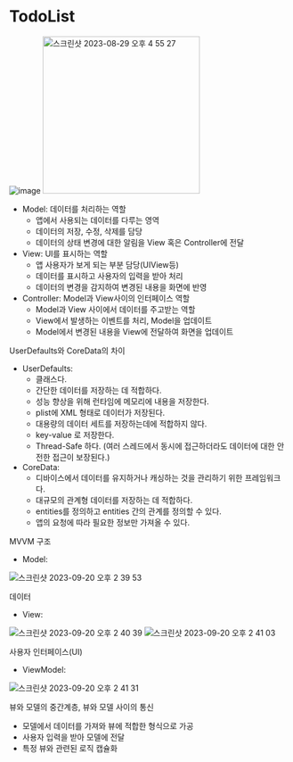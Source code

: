# TodoList
![image](https://github.com/Alpaca38/TodoList/assets/137505484/a49aaa38-3d38-4a16-9ae7-56080e7930c2)
<img width="282" alt="스크린샷 2023-08-29 오후 4 55 27" src="https://github.com/Alpaca38/TodoList/assets/137505484/33739e46-ba4e-420f-abe2-744c5c37c2f9">

- Model: 데이터를 처리하는 역할
    - 앱에서 사용되는 데이터를 다루는 영역
    - 데이터의 저장, 수정, 삭제를 담당
    - 데이터의 상태 변경에 대한 알림을 View 혹은 Controller에 전달
- View: UI를 표시하는 역할
    - 앱 사용자가 보게 되는 부분 담당(UIView등)
    - 데이터를 표시하고 사용자의 입력을 받아 처리
    - 데이터의 변경을 감지하여 변경된 내용을 화면에 반영
- Controller: Model과 View사이의 인터페이스 역할
    - Model과 View 사이에서 데이터를 주고받는 역할
    - View에서 발생하는 이벤트를 처리, Model을 업데이트
    - Model에서 변경된 내용을 View에 전달하여 화면을 업데이트

UserDefaults와 CoreData의 차이
- UserDefaults:
    - 클래스다.
    - 간단한 데이터를 저장하는 데 적합하다.
    - 성능 향상을 위해 런타임에 메모리에 내용을 저장한다.
    - plist에 XML 형태로 데이터가 저장된다.
    - 대용량의 데이터 세트를 저장하는데에 적합하지 않다.
    - key-value 로 저장한다.
    - Thread-Safe 하다. (여러 스레드에서 동시에 접근하더라도 데이터에 대한 안전한 접근이 보장된다.)
- CoreData:
    - 디바이스에서 데이터를 유지하거나 캐싱하는 것을 관리하기 위한 프레임워크다.
    - 대규모의 관계형 데이터를 저장하는 데 적합하다.
    - entities를 정의하고 entities 간의 관계를 정의할 수 있다.
    - 앱의 요청에 따라 필요한 정보만 가져올 수 있다.

MVVM 구조

- Model:

![스크린샷 2023-09-20 오후 2 39 53](https://github.com/Alpaca38/TodoList/assets/137505484/0e1d66c2-4b98-4612-b1dd-4cb5e2cdec43)

데이터
- View:

![스크린샷 2023-09-20 오후 2 40 39](https://github.com/Alpaca38/TodoList/assets/137505484/0a2198cd-f54f-4a1c-87e2-edc3d24ca720)
![스크린샷 2023-09-20 오후 2 41 03](https://github.com/Alpaca38/TodoList/assets/137505484/42aec82a-e24f-4a65-ae66-af5eb299c23e)

사용자 인터페이스(UI)
- ViewModel:

![스크린샷 2023-09-20 오후 2 41 31](https://github.com/Alpaca38/TodoList/assets/137505484/39b59a76-038d-4b7b-9202-277f3966686a)

뷰와 모델의 중간계층, 뷰와 모델 사이의 통신
- 모델에서 데이터를 가져와 뷰에 적합한 형식으로 가공
- 사용자 입력을 받아 모델에 전달
- 특정 뷰와 관련된 로직 캡슐화
